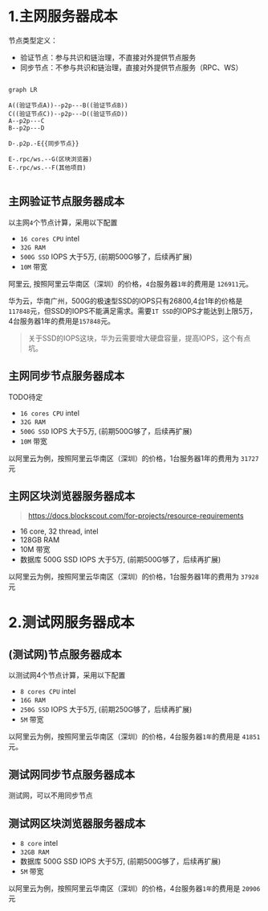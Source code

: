 # 1.主网服务器成本

节点类型定义：

- 验证节点：参与共识和链治理，不直接对外提供节点服务
- 同步节点：不参与共识和链治理，直接对外提供节点服务（RPC、WS）

```mermaid

graph LR

A((验证节点A))--p2p---B((验证节点B))
C((验证节点C))--p2p---D((验证节点D))
A--p2p---C
B--p2p---D

D-.p2p.-E{{同步节点}}

E-.rpc/ws.--G(区块浏览器)
E-.rpc/ws.--F(其他项目)


```



## 主网验证节点服务器成本

以主网`4`个节点计算，采用以下配置

- `16 cores CPU` intel
- `32G RAM`
- `500G SSD` IOPS 大于5万, (前期500G够了，后续再扩展)
- `10M` 带宽


阿里云, 按照阿里云华南区（深圳）的价格，`4`台服务器`1年`的费用是 `126911`元。

华为云，华南广州，500G的极速型SSD的IOPS只有26800,4台1年的价格是`117848`元，但SSD的IOPS不能满足需求。需要`1T SSD`的IOPS才能达到上限5万，4台服务器1年的费用是`157848`元。 
> 关于SSD的IOPS这块，华为云需要增大硬盘容量，提高IOPS，这个有点坑。



## 主网同步节点服务器成本

TODO待定

- `16 cores CPU` intel
- `32G RAM`
- `500G SSD` IOPS 大于5万, (前期500G够了，后续再扩展)
- `10M` 带宽


以阿里云为例，按照阿里云华南区（深圳）的价格，1台服务器1年的费用为 `31727`元

## 主网区块浏览器服务器成本

> https://docs.blockscout.com/for-projects/resource-requirements

- 16 core, 32 thread, intel
- 128GB RAM
- 10M 带宽
- 数据库 500G SSD  IOPS 大于5万, (前期500G够了，后续再扩展)

以阿里云为例，按照阿里云华南区（深圳）的价格，1台服务器1年的费用为 `37928`元



# 2.测试网服务器成本
## (测试网)节点服务器成本

以测试网4个节点计算，采用以下配置

- `8 cores CPU` intel
- `16G RAM`
- `250G SSD` IOPS 大于5万, (前期250G够了，后续再扩展)
- `5M` 带宽


以阿里云为例，按照阿里云华南区（深圳）的价格，4台服务器`1年`的费用是 `41851`元。

## 测试网同步节点服务器成本

测试网，可以不用同步节点


## 测试网区块浏览器服务器成本

- `8 core` intel
- `32GB RAM`
- 数据库 500G SSD  IOPS 大于5万, (前期500G够了，后续再扩展)
- `5M` 带宽

以阿里云为例，按照阿里云华南区（深圳）的价格，4台服务器`1年`的费用是 `20906`元



